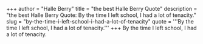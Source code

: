 +++
author = "Halle Berry"
title = "the best Halle Berry Quote"
description = "the best Halle Berry Quote: By the time I left school, I had a lot of tenacity."
slug = "by-the-time-i-left-school-i-had-a-lot-of-tenacity"
quote = '''By the time I left school, I had a lot of tenacity.'''
+++
By the time I left school, I had a lot of tenacity.

